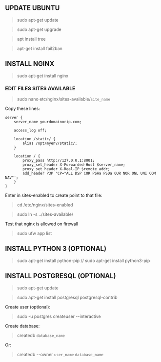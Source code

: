 ## UPDATE UBUNTU
  > sudo apt-get update
  
  > sudo apt-get upgrade
  
  > apt  install tree
  
  > apt-get install fail2ban

## INSTALL NGINX
  > sudo apt-get install nginx

### EDIT FILES SITES AVAILABLE
  > sudo nano etc/nginx/sites-available/`site_name`
  
Copy these lines:

```
server {
    server_name yourdomainorip.com;

    access_log off;

    location /static/ {
        alias /opt/myenv/static/;
    }

    location / {
        proxy_pass http://127.0.0.1:8001;
        proxy_set_header X-Forwarded-Host $server_name;
        proxy_set_header X-Real-IP $remote_addr;
        add_header P3P 'CP="ALL DSP COR PSAa PSDa OUR NOR ONL UNI COM NAV"';
    }
}
```
  
Enter in sites-enabled to create point to that file:
  > cd /etc/nginx/sites-enabled
  
  > sudo ln -s ../sites-available/
  
Test that nginx is allowed on firewall
  > sudo ufw app list
  
## INSTALL PYTHON 3 (OPTIONAL)
  > sudo apt-get install python-pip // sudo apt-get install python3-pip
  
## INSTALL POSTGRESQL (OPTIONAL)
  > sudo apt-get update
  
  > sudo apt-get install postgresql postgresql-contrib

Create user (optional):
  > sudo -u postgres createuser --interactive
  
Create database:
  > createdb `database_name`

Or:
  > createdb --owner `user_name` `database_name`


  
  
